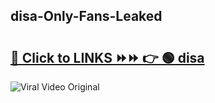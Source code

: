 
 ## disa-Only-Fans-Leaked

# <h2><a href="https://clipsfans.com/disa&ref=git">🔗 Click to LINKS ⏩⏩ 👉 🟢 disa </a></h2>

<a href="https://clipsfans.com/disa&ref=git" rel="nofollow" data-target="animated-image.originalLink"><img src="https://i.ibb.co.com/xMMVF88/686577567.gif" alt="Viral Video Original" style="max-width: 100%; display: inline-block;" data-target="animated-image.originalImage"></a>
